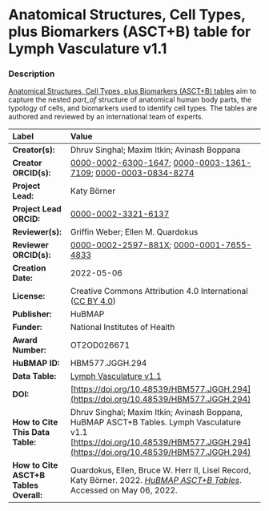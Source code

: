 # Anatomical Structures, Cell Types, plus Biomarkers (ASCT+B) table for Lymph Vasculature v1.1

### Description
[Anatomical Structures, Cell Types, plus Biomarkers (ASCT+B) tables](https://humanatlas.io/asctb-tables) aim to capture the nested *part_of* structure of anatomical human body parts, the typology of cells, and biomarkers used to identify cell types. The tables are authored and reviewed by an international team of experts.

| Label | Value |
| :------------- |:-------------|
| **Creator(s):** | Dhruv Singhal; Maxim Itkin; Avinash Boppana |
| **Creator ORCID(s):** | [0000-0002-6300-1647](https://orcid.org/0000-0002-6300-1647); [0000-0003-1361-7109](https://orcid.org/0000-0003-1361-7109); [0000-0003-0834-8274](https://orcid.org/0000-0003-0834-8274) |
| **Project Lead:** | Katy B&ouml;rner |
| **Project Lead ORCID:** | [0000-0002-3321-6137](https://orcid.org/0000-0002-3321-6137) |
| **Reviewer(s):** | Griffin Weber; Ellen M. Quardokus  |
| **Reviewer ORCID(s):** |[0000-0002-2597-881X](https://orcid.org/0000-0002-2597-881X); [0000-0001-7655-4833](https://orcid.org/0000-0001-7655-4833) |
| **Creation Date:** | 2022-05-06 |
| **License:** | Creative Commons Attribution 4.0 International ([CC BY 4.0](https://creativecommons.org/licenses/by/4.0/)) |
| **Publisher:** | HuBMAP |
| **Funder:** | National Institutes of Health |
| **Award Number:** | OT2OD026671 |
| **HuBMAP ID:** | HBM577.JGGH.294 |
| **Data Table:** | [Lymph Vasculature v1.1](https://cdn.humanatlas.io/hra-releases/v1.2/asct-b/ASCT-B_VH_Lymph_Vasculature.csv)  |
| **DOI:** |[https://doi.org/10.48539/HBM577.JGGH.294](https://doi.org/10.48539/HBM577.JGGH.294) |
| **How to Cite This Data Table:** | Dhruv Singhal; Maxim Itkin; Avinash Boppana, HuBMAP ASCT+B Tables. Lymph Vasculature v1.1 [https://doi.org/10.48539/HBM577.JGGH.294](https://doi.org/10.48539/HBM577.JGGH.294) |
| **How to Cite ASCT+B Tables Overall:** | Quardokus, Ellen, Bruce W. Herr II, Lisel Record, Katy B&ouml;rner. 2022. [*HuBMAP ASCT+B Tables*](https://humanatlas.io/asctb-tables). Accessed on May 06, 2022.
